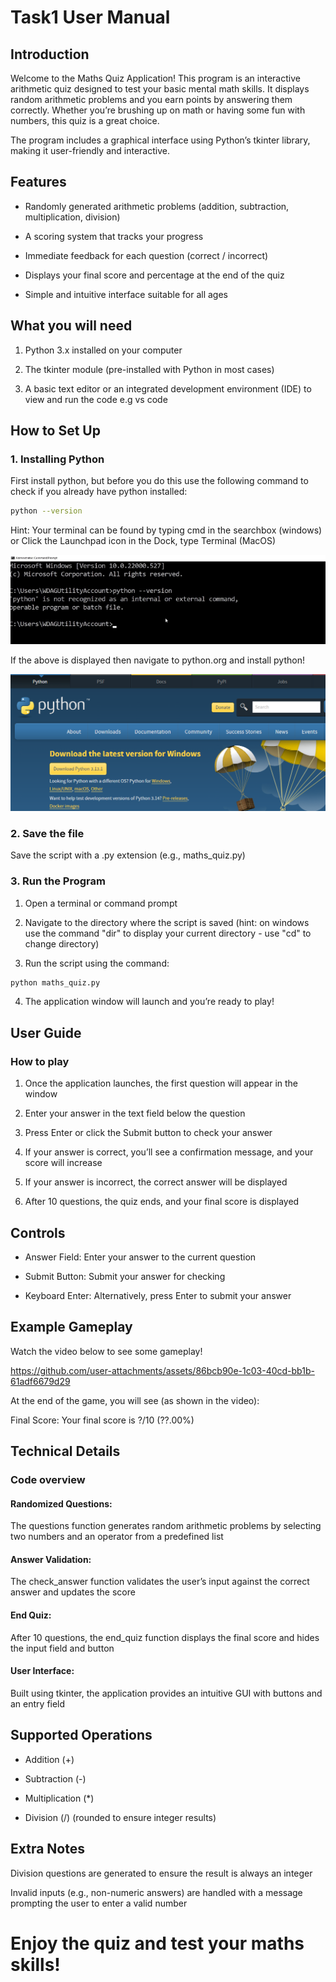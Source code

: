 # Task1 User Manual

## Introduction

Welcome to the Maths Quiz Application! This program is an interactive arithmetic quiz designed to test your basic mental math skills. It displays random arithmetic problems and you earn points by answering them correctly. Whether you’re brushing up on math or having some fun with numbers, this quiz is a great choice.

The program includes a graphical interface using Python’s tkinter library, making it user-friendly and interactive.

## Features

- Randomly generated arithmetic problems (addition, subtraction, multiplication, division)

- A scoring system that tracks your progress

- Immediate feedback for each question (correct / incorrect)

- Displays your final score and percentage at the end of the quiz

- Simple and intuitive interface suitable for all ages

## What you will need

1. Python 3.x installed on your computer

2. The tkinter module (pre-installed with Python in most cases)

3. A basic text editor or an integrated development environment (IDE) to view and run the code e.g vs code

## How to Set Up

### 1. Installing Python

First install python, but before you do this use the following command to check if you already have python installed:

```bash 
python --version
```

Hint: Your terminal can be found by typing cmd in the searchbox (windows) or Click the Launchpad icon in the Dock, type Terminal (MacOS)

![image of vs ccode](pythonError.png)

If the above is displayed then navigate to python.org and install python!

![image of vs ccode](pythonDownload.png)

### 2. Save the file

Save the script with a .py extension (e.g., maths_quiz.py)

### 3. Run the Program

1. Open a terminal or command prompt

2. Navigate to the directory where the script is saved (hint: on windows use the command "dir" to display your current directory - use "cd" to change directory)

3. Run the script using the command:

```bash 
python maths_quiz.py
```

4. The application window will launch and you’re ready to play!



## User Guide

### How to play

1. Once the application launches, the first question will appear in the window

2. Enter your answer in the text field below the question

3. Press Enter or click the Submit button to check your answer

4. If your answer is correct, you’ll see a confirmation message, and your score will increase

5. If your answer is incorrect, the correct answer will be displayed

6. After 10 questions, the quiz ends, and your final score is displayed


## Controls

- Answer Field: Enter your answer to the current question

- Submit Button: Submit your answer for checking

- Keyboard Enter: Alternatively, press Enter to submit your answer


## Example Gameplay

Watch the video below to see some gameplay!

https://github.com/user-attachments/assets/86bcb90e-1c03-40cd-bb1b-61adf6679d29

At the end of the game, you will see (as shown in the video):

Final Score: Your final score is ?/10 (??.00%)


## Technical Details

### Code overview

#### Randomized Questions: 
The questions function generates random arithmetic problems by selecting two numbers and an operator from a predefined list

#### Answer Validation:
The check_answer function validates the user’s input against the correct answer and updates the score

#### End Quiz: 
After 10 questions, the end_quiz function displays the final score and hides the input field and button

#### User Interface: 
Built using tkinter, the application provides an intuitive GUI with buttons  and an entry field


## Supported Operations

- Addition (+)

- Subtraction (-)

- Multiplication (*)

- Division (/) (rounded to ensure integer results)

## Extra Notes

Division questions are generated to ensure the result is always an integer

Invalid inputs (e.g., non-numeric answers) are handled with a message prompting the user to enter a valid number




# Enjoy the quiz and test your maths skills!